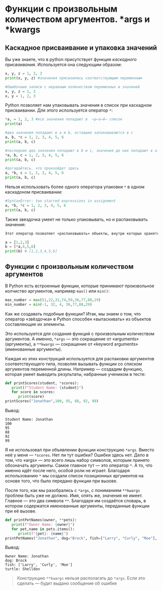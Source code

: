 
# Функции с произвольным количеством аргументов. \*args  и \*kwargs

## Каскадное присваивание и упаковка значений

Вы уже знаете, что в python присутствует функция *каскадного присваивания*. Используется она следующим образом:

```Python
x, y, z = 1, 2, 3
print(x, y, z) #значения присвоились соответствующим переменным
```

```Python
#Ошибочные записи с неравным количеством переменных и значений
x, y, z = 1, 2 
x, y = 1, 2, 3
```

Python  позволяет нам упаковывать значения в список при каскадном присваивании. Для этого используется оператор ```*```:

```Python
*a, = 1, 2, 3 #все значения попадают в  ̶р̶а̶й̶ список
print(a)
```

```Python
#два значения попадают в а и b, оставшие запаковываются в с
a, b, *c = 1, 2, 3, 4, 5, 6 
print(a, b, c)
```

```Python
#последние два значения попадают в b и c, значения до них попадают в а
*a, b, c = 1, 2, 3, 4, 5, 6 
print(a, b, c)
```

```Python
#догадайтесь, что произойдет здесь
a, *b, c = 1, 2, 3, 4, 5, 6 
print(a, b, c)
```

Нельзя использовать более одного оператора упаковки ```*``` в одном каскадоном присваивании:

```Python
#SyntaxError: two starred expressions in assignment
a, *b, *c = 1, 2, 3, 4, 5, 6 
print(a, b, c)
```

Также звездочка умеет не только упаковывать, но и распаковывать значения:

```Python
Этот оператор позволяет «распаковывать» объекты, внутри которых хранятся некие элементы. Вот пример:

a = [1,2,3]
b = [*a,4,5,6]
print(b) # [1,2,3,4,5,6]
```

## Функции с произвольным количеством аргументов

В Python есть встроенные функции, которые принимают произвольное колчиство аргументов, например ```max()``` или ```min()```:

```Python
max_number = max(51,22,31,74,59,36,77,88,29)
min_number = min(-1, 32, 4, 36,77,88,29)
```

Как же создавать подобные функции? Итак, мы знаем о том, что оператор «звёздочка» в Python способен «вытаскивать» из объектов составляющие их элементы.

Это используется для создания функций с произвольным количеством аргументов. А именно, ```*args``` — это сокращение от «arguments» (аргументы), а ```**kwargs``` — сокращение от «keyword arguments» (именованные аргументы).

Каждая из этих конструкций используется для распаковки аргументов соответствующего типа, позволяя вызывать функции со списком аргументов переменной длины. Например — создадим функцию, которая умеет выводить результаты, набранные учеником в тесте:

```Python
def printScores(student, *scores):
   print(f"Student Name: {student}")
   for score in scores:
      print(score)
printScores("Jonathan",100, 95, 88, 92, 99)
```

Вывод:

```text
Student Name: Jonathan
100
95
88
92
99
```

Я не использовал при объявлении функции конструкцию ```*args```. Вместо неё у меня — ```*scores```. Нет ли тут ошибки? Ошибки здесь нет. Дело в том, что «args» — это всего лишь набор символов, которым принято обозначать аргументы. Самое главное тут — это оператор ```*```. А то, что именно идёт после него, особой роли не играет. Благодаря использованию ```*``` мы создали список позиционных аргументов на основе того, что было передано функции при вызове.

После того, как мы разобрались с ```*args```, с пониманием ```**kwargs``` проблем быть уже не должно. Имя, опять же, значения не имеет. Главное — это два символа ```**```. Благодаря им создаётся словарь, в котором содержатся именованные аргументы, переданные функции при её вызове.

```Python
def printPetNames(owner, **pets):
   print(f"Owner Name: {owner}")
   for pet,name in pets.items():
      print(f"{pet}: {name}")
printPetNames("Jonathan", dog="Brock", fish=["Larry", "Curly", "Moe"], turtle="Shelldon")
```

Вывод:

```text
Owner Name: Jonathan
dog: Brock
fish: ['Larry', 'Curly', 'Moe']
turtle: Shelldon
```

>Конструкцию ```**kwargs``` нельзя располагать до ```*args```. Если это сделать — будет выдано сообщение об ошибке

